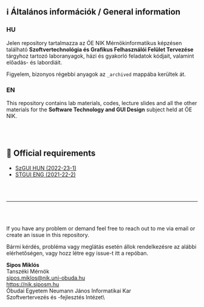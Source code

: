 ## ℹ️ Általános információk / General information

### HU
Jelen repository tartalmazza az ÓE NIK Mérnökinformatikus képzésen található **Szoftvertechnológia és Grafikus Felhasználói Felület Tervezése** tárgyhoz tartozó laboranyagok, házi és gyakorló feladatok kódjait, valamint előadás- és labordiáit.

Figyelem, bizonyos régebbi anyagok az `_archived` mappába kerültek át.

### EN
This repository contains lab materials, codes, lecture slides and all the other materials for the **Software Technology and GUI Design** subject held at ÓE NIK.

<br><br>

## 📄 Official requirements
- [SzGUI HUN (2022-23-1)](https://nik.uni-obuda.hu/targyleirasok/wp-content/uploads/2022/06/SZTGUI_2022-23-I_Nap.pdf)
- [STGUI ENG (2021-22-2)](https://nik.uni-obuda.hu/targyleirasok/tantargyak/software-technology-and-graphical-user-interface-design-3/)

<br><br>

---

<br><br>

If you have any problem or demand feel free to reach out to me via email or create an issue in this repository.

Bármi kérdés, probléma vagy meglátás esetén állok rendelkezésre az alábbi elérhetőségen, vagy hozz létre egy issue-t itt a repóban.

**Sipos Miklós**\
Tanszéki Mérnök\
sipos.miklos@nik.uni-obuda.hu\
https://nik.siposm.hu \
Óbudai Egyetem Neumann János Informatikai Kar\
Szoftvertervezés és -fejlesztés Intézet\
